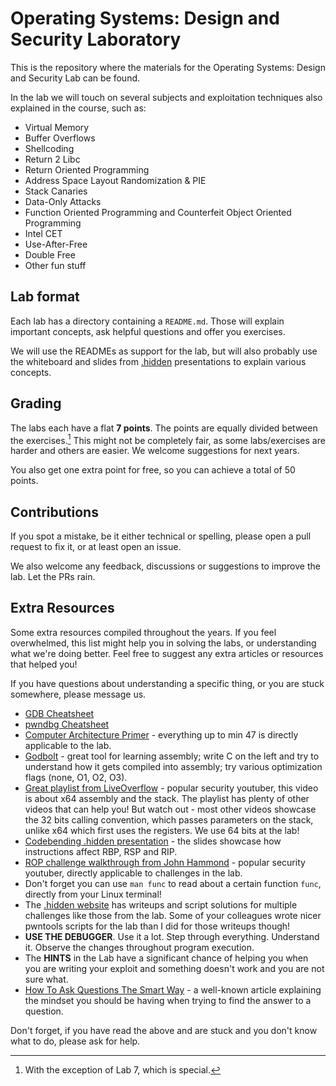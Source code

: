 # Operating Systems: Design and Security Laboratory

This is the repository where the materials for the Operating Systems: Design and Security Lab can be found.

In the lab we will touch on several subjects and exploitation techniques also explained in the course, such as:

* Virtual Memory
* Buffer Overflows
* Shellcoding
* Return 2 Libc
* Return Oriented Programming
* Address Space Layout Randomization & PIE
* Stack Canaries
* Data-Only Attacks
* Function Oriented Programming and Counterfeit Object Oriented Programming
* Intel CET
* Use-After-Free
* Double Free
* Other fun stuff

## Lab format

Each lab has a directory containing a `README.md`. Those will explain important concepts, ask helpful questions and offer you exercises.

We will use the READMEs as support for the lab, but will also probably use the whiteboard and slides from [.hidden](https://dothidden.xyz) presentations to explain various concepts.

## Grading

The labs each have a flat **7 points**. The points are equally divided between the exercises.[^exception]
This might not be completely fair, as some labs/exercises are harder and others are easier. We welcome suggestions for next years.

You also get one extra point for free, so you can achieve a total of 50 points.

[^exception]: With the exception of Lab 7, which is special.


## Contributions

If you spot a mistake, be it either technical or spelling, please open a pull request to fix it, or at least open an issue.

We also welcome any feedback, discussions or suggestions to improve the lab. Let the PRs rain.

## Extra Resources

Some extra resources compiled throughout the years. If you feel overwhelmed, this list might help you in solving the labs, or understanding what we're doing better.
Feel free to suggest any extra articles or resources that helped you!

If you have questions about understanding a specific thing, or you are stuck somewhere, please message us.

* [GDB Cheatsheet](https://darkdust.net/files/GDB%20Cheat%20Sheet.pdf)
* [pwndbg Cheatsheet](https://pwndbg.re/CheatSheet.pdf)
* [Computer Architecture Primer](https://youtu.be/L1ung0wil9Y) - everything up to min 47 is directly applicable to the lab.
* [Godbolt](https://godbolt.org/) - great tool for learning assembly; write C on the left and try to understand how it gets compiled into assembly; try various optimization flags (none, O1, O2, O3).
* [Great playlist from LiveOverflow](https://youtu.be/6jSKldt7Eqs?list=PLhixgUqwRTjxglIswKp9mpkfPNfHkzyeN) - popular security youtuber, this video is about x64 assembly and the stack.
	The playlist has plenty of other videos that can help you! But watch out - most other videos showcase the 32 bits calling convention, which passes parameters on the stack, unlike x64 which first uses the registers. We use 64 bits at the lab!
* [Codebending .hidden presentation](https://docs.google.com/presentation/d/1H1jfutKSter7UFtRmciRgn3QCBCej-o84l6MS-XXMvQ) - the slides showcase how instructions affect RBP, RSP and RIP.
* [ROP challenge walkthrough from John Hammond](https://youtu.be/tMN5N5oid2c) - popular security youtuber, directly applicable to challenges in the lab.
* Don't forget you can use `man func` to read about a certain function `func`, directly from your Linux terminal!
* The [.hidden website](https://dothidden.xyz/tags/pwn/) has writeups and script solutions for multiple challenges like those from the lab. Some of your colleagues wrote nicer pwntools scripts for the lab than I did for those writeups though!
* **USE THE DEBUGGER**. Use it a lot. Step through everything. Understand it. Observe the changes throughout program execution.
* The **HINTS** in the Lab have a significant chance of helping you when you are writing your exploit and something doesn't work and you are not sure what.
* [How To Ask Questions The Smart Way](http://catb.org/~esr/faqs/smart-questions.html) - a well-known article explaining the mindset you should be having when trying to find the answer to a question.

Don't forget, if you have read the above and are stuck and you don't know what to do, please ask for help.

